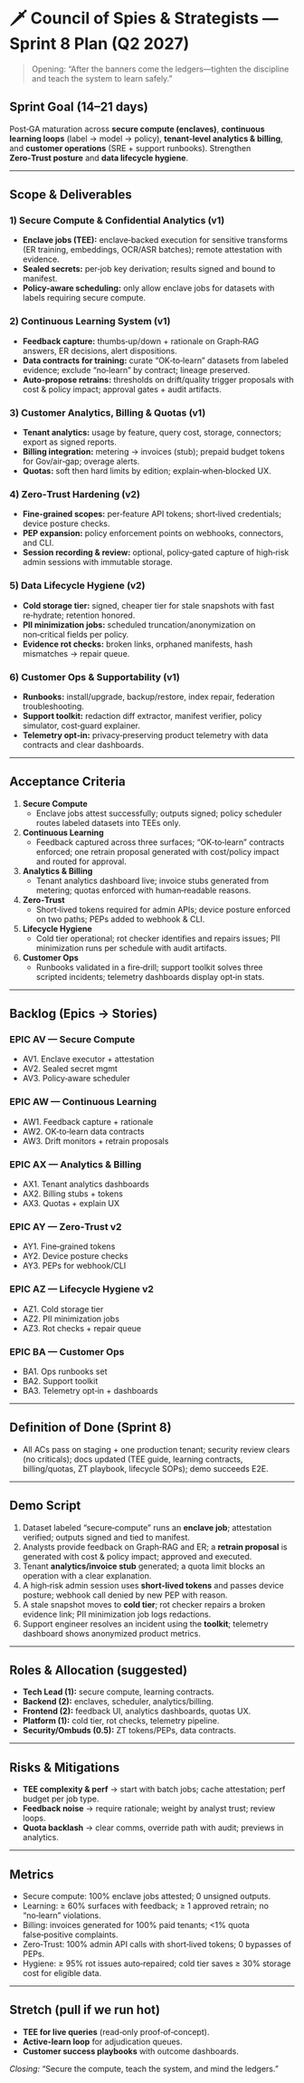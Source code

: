 # 🗡️ Council of Spies & Strategists — Sprint 8 Plan (Q2 2027)

> Opening: “After the banners come the ledgers—tighten the discipline and teach the system to learn safely.”

## Sprint Goal (14–21 days)
Post‑GA maturation across **secure compute (enclaves)**, **continuous learning loops** (label → model → policy), **tenant‑level analytics & billing**, and **customer operations** (SRE + support runbooks). Strengthen **Zero‑Trust posture** and **data lifecycle hygiene**.

---
## Scope & Deliverables

### 1) Secure Compute & Confidential Analytics (v1)
- **Enclave jobs (TEE):** enclave‑backed execution for sensitive transforms (ER training, embeddings, OCR/ASR batches); remote attestation with evidence.
- **Sealed secrets:** per‑job key derivation; results signed and bound to manifest.
- **Policy‑aware scheduling:** only allow enclave jobs for datasets with labels requiring secure compute.

### 2) Continuous Learning System (v1)
- **Feedback capture:** thumbs‑up/down + rationale on Graph‑RAG answers, ER decisions, alert dispositions.
- **Data contracts for training:** curate “OK‑to‑learn” datasets from labeled evidence; exclude “no‑learn” by contract; lineage preserved.
- **Auto‑propose retrains:** thresholds on drift/quality trigger proposals with cost & policy impact; approval gates + audit artifacts.

### 3) Customer Analytics, Billing & Quotas (v1)
- **Tenant analytics:** usage by feature, query cost, storage, connectors; export as signed reports.
- **Billing integration:** metering → invoices (stub); prepaid budget tokens for Gov/air‑gap; overage alerts.
- **Quotas:** soft then hard limits by edition; explain‑when‑blocked UX.

### 4) Zero‑Trust Hardening (v2)
- **Fine‑grained scopes:** per‑feature API tokens; short‑lived credentials; device posture checks.
- **PEP expansion:** policy enforcement points on webhooks, connectors, and CLI.
- **Session recording & review:** optional, policy‑gated capture of high‑risk admin sessions with immutable storage.

### 5) Data Lifecycle Hygiene (v2)
- **Cold storage tier:** signed, cheaper tier for stale snapshots with fast re‑hydrate; retention honored.
- **PII minimization jobs:** scheduled truncation/anonymization on non‑critical fields per policy.
- **Evidence rot checks:** broken links, orphaned manifests, hash mismatches → repair queue.

### 6) Customer Ops & Supportability (v1)
- **Runbooks:** install/upgrade, backup/restore, index repair, federation troubleshooting.
- **Support toolkit:** redaction diff extractor, manifest verifier, policy simulator, cost‑guard explainer.
- **Telemetry opt‑in:** privacy‑preserving product telemetry with data contracts and clear dashboards.

---
## Acceptance Criteria
1. **Secure Compute**
   - Enclave jobs attest successfully; outputs signed; policy scheduler routes labeled datasets into TEEs only.
2. **Continuous Learning**
   - Feedback captured across three surfaces; “OK‑to‑learn” contracts enforced; one retrain proposal generated with cost/policy impact and routed for approval.
3. **Analytics & Billing**
   - Tenant analytics dashboard live; invoice stubs generated from metering; quotas enforced with human‑readable reasons.
4. **Zero‑Trust**
   - Short‑lived tokens required for admin APIs; device posture enforced on two paths; PEPs added to webhook & CLI.
5. **Lifecycle Hygiene**
   - Cold tier operational; rot checker identifies and repairs issues; PII minimization runs per schedule with audit artifacts.
6. **Customer Ops**
   - Runbooks validated in a fire‑drill; support toolkit solves three scripted incidents; telemetry dashboards display opt‑in stats.

---
## Backlog (Epics → Stories)
### EPIC AV — Secure Compute
- AV1. Enclave executor + attestation
- AV2. Sealed secret mgmt
- AV3. Policy‑aware scheduler

### EPIC AW — Continuous Learning
- AW1. Feedback capture + rationale
- AW2. OK‑to‑learn data contracts
- AW3. Drift monitors + retrain proposals

### EPIC AX — Analytics & Billing
- AX1. Tenant analytics dashboards
- AX2. Billing stubs + tokens
- AX3. Quotas + explain UX

### EPIC AY — Zero‑Trust v2
- AY1. Fine‑grained tokens
- AY2. Device posture checks
- AY3. PEPs for webhook/CLI

### EPIC AZ — Lifecycle Hygiene v2
- AZ1. Cold storage tier
- AZ2. PII minimization jobs
- AZ3. Rot checks + repair queue

### EPIC BA — Customer Ops
- BA1. Ops runbooks set
- BA2. Support toolkit
- BA3. Telemetry opt‑in + dashboards

---
## Definition of Done (Sprint 8)
- All ACs pass on staging + one production tenant; security review clears (no criticals); docs updated (TEE guide, learning contracts, billing/quotas, ZT playbook, lifecycle SOPs); demo succeeds E2E.

---
## Demo Script
1. Dataset labeled “secure‑compute” runs an **enclave job**; attestation verified; outputs signed and tied to manifest.
2. Analysts provide feedback on Graph‑RAG and ER; a **retrain proposal** is generated with cost & policy impact; approved and executed.
3. Tenant **analytics/invoice stub** generated; a quota limit blocks an operation with a clear explanation.
4. A high‑risk admin session uses **short‑lived tokens** and passes device posture; webhook call denied by new PEP with reason.
5. A stale snapshot moves to **cold tier**; rot checker repairs a broken evidence link; PII minimization job logs redactions.
6. Support engineer resolves an incident using the **toolkit**; telemetry dashboard shows anonymized product metrics.

---
## Roles & Allocation (suggested)
- **Tech Lead (1):** secure compute, learning contracts.
- **Backend (2):** enclaves, scheduler, analytics/billing.
- **Frontend (2):** feedback UI, analytics dashboards, quotas UX.
- **Platform (1):** cold tier, rot checks, telemetry pipeline.
- **Security/Ombuds (0.5):** ZT tokens/PEPs, data contracts.

---
## Risks & Mitigations
- **TEE complexity & perf** → start with batch jobs; cache attestation; perf budget per job type.
- **Feedback noise** → require rationale; weight by analyst trust; review loops.
- **Quota backlash** → clear comms, override path with audit; previews in analytics.

---
## Metrics
- Secure compute: 100% enclave jobs attested; 0 unsigned outputs.
- Learning: ≥ 60% surfaces with feedback; ≥ 1 approved retrain; no “no‑learn” violations.
- Billing: invoices generated for 100% paid tenants; <1% quota false‑positive complaints.
- Zero‑Trust: 100% admin API calls with short‑lived tokens; 0 bypasses of PEPs.
- Hygiene: ≥ 95% rot issues auto‑repaired; cold tier saves ≥ 30% storage cost for eligible data.

---
## Stretch (pull if we run hot)
- **TEE for live queries** (read‑only proof‑of‑concept).
- **Active‑learn loop** for adjudication queues.
- **Customer success playbooks** with outcome dashboards.

*Closing:* “Secure the compute, teach the system, and mind the ledgers.”


